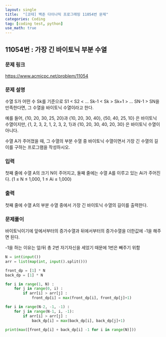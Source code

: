 ```yaml
---
layout: single
title:  "[코테] 백준 다이나믹 프로그래밍 11054번 문제"
categories: Coding
tag: [coding test, python]
use_math: true
---
```


## 11054번 : 가장 긴 바이토닉 부분 수열
### 문제 링크
<https://www.acmicpc.net/problem/11054>

### 문제 설명
수열 S가 어떤 수 Sk를 기준으로 S1 < S2 < ... Sk-1 < Sk > Sk+1 > ... SN-1 > SN을 만족한다면, 그 수열을 바이토닉 수열이라고 한다.

예를 들어, {10, 20, 30, 25, 20}과 {10, 20, 30, 40}, {50, 40, 25, 10} 은 바이토닉 수열이지만, {1, 2, 3, 2, 1, 2, 3, 2, 1}과 {10, 20, 30, 40, 20, 30} 은 바이토닉 수열이 아니다.

수열 A가 주어졌을 때, 그 수열의 부분 수열 중 바이토닉 수열이면서 가장 긴 수열의 길이를 구하는 프로그램을 작성하시오.

### 입력
첫째 줄에 수열 A의 크기 N이 주어지고, 둘째 줄에는 수열 A를 이루고 있는 Ai가 주어진다. (1 ≤ N ≤ 1,000, 1 ≤ Ai ≤ 1,000)

### 출력
첫째 줄에 수열 A의 부분 수열 중에서 가장 긴 바이토닉 수열의 길이를 출력한다.

### 문제풀이
바이토닉이기에 앞에서부터의 증가수열과 뒤에서부터의 증가수열을 더한값에 -1을 해주면 된다.

-1을 하는 이유는 앞/뒤 총 2번 자기자신을 세었기 때문에 1번은 빼주기 위함


```python
N = int(input())
arr = list(map(int, input().split()))

front_dp = [1] * N
back_dp = [1] * N 

for i in range(1, N) :
    for j in range(0, i) :
        if arr[i] > arr[j] :
            front_dp[i] = max(front_dp[i], front_dp[j]+1)

for i in range(N-2, -1, -1) : 
    for j in range(N-1, i, -1):
        if arr[i] > arr[j] : 
            back_dp[i] = max(back_dp[i], back_dp[j]+1)

print(max([front_dp[i] + back_dp[i] -1 for i in range(N)]))
```
